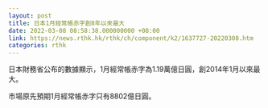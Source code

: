 ```yaml
---
layout: post
title: 日本1月經常帳赤字創8年以來最大
date: 2022-03-08 08:58:38.000000000 +08:00
link: https://news.rthk.hk/rthk/ch/component/k2/1637727-20220308.htm
categories: rthk
---
```


日本財務省公布的數據顯示，1月經常帳赤字為1.19萬億日圓，創2014年1月以來最大。

市場原先預期1月經常帳赤字只有8802億日圓。
